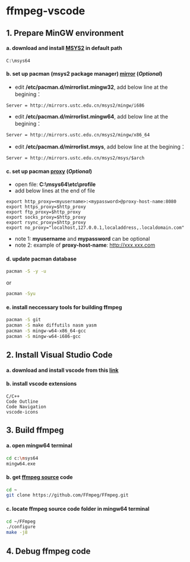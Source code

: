 # ffmpeg-vscode

## 1. Prepare MinGW environment

#### a. download and install [MSYS2](http://www.msys2.org/) in default path

```
C:\msys64
```

#### b. set up **pacman** (msys2 package manager) [mirror](https://lug.ustc.edu.cn/wiki/mirrors/help/msys2) (*Optional*)

* edit **/etc/pacman.d/mirrorlist.mingw32**, add below line at the begining：
```
Server = http://mirrors.ustc.edu.cn/msys2/mingw/i686
```
* edit **/etc/pacman.d/mirrorlist.mingw64**, add below line at the begining：
```
Server = http://mirrors.ustc.edu.cn/msys2/mingw/x86_64
```
* edit **/etc/pacman.d/mirrorlist.msys**, add below line at the begining：
```
Server = http://mirrors.ustc.edu.cn/msys2/msys/$arch
```

#### c. set up **pacman** [proxy](https://stackoverflow.com/questions/29783065/msys2-pacman-cant-update-packages-through-corporate-firewall) (*Optional*)

* open file: **C:\msys64\etc\profile**
* add below lines at the end of file
```
export http_proxy=<myusername>:<mypassword>@proxy-host-name:8080
export https_proxy=$http_proxy
export ftp_proxy=$http_proxy
export socks_proxy=$http_proxy
export rsync_proxy=$http_proxy
export no_proxy="localhost,127.0.0.1,localaddress,.localdomain.com"
```
* note 1: **myusername** and **mypassword** can be optional
* note 2: example of **proxy-host-name**: http://xxx.xxx.com

#### d. update **pacman** database

```bash
pacman -S -y -u
```
or
```bash
pacman -Syu
```

#### e. install neccessary tools for building ffmpeg

```bash
pacman -S git 
pacman -S make diffutils nasm yasm
pacman -S mingw-w64-x86_64-gcc
pacman -S mingw-w64-i686-gcc
```

## 2. Install Visual Studio Code

#### a. download and install vscode from this [link](https://code.visualstudio.com/)

#### b. install vscode extensions

```
C/C++
Code Outline
Code Navigation
vscode-icons
```

## 3. Build ffmpeg

#### a. open mingw64 terminal

```bash
cd c:\msys64
mingw64.exe
```

#### b. get [ffmpeg source](https://github.com/FFmpeg/FFmpeg) code

```bash
cd ~
git clone https://github.com/FFmpeg/FFmpeg.git
```

#### c. locate ffmpeg source code folder in mingw64 terminal

```bash
cd ~/FFmpeg
./configure
make -j8
```

## 4. Debug ffmpeg code 